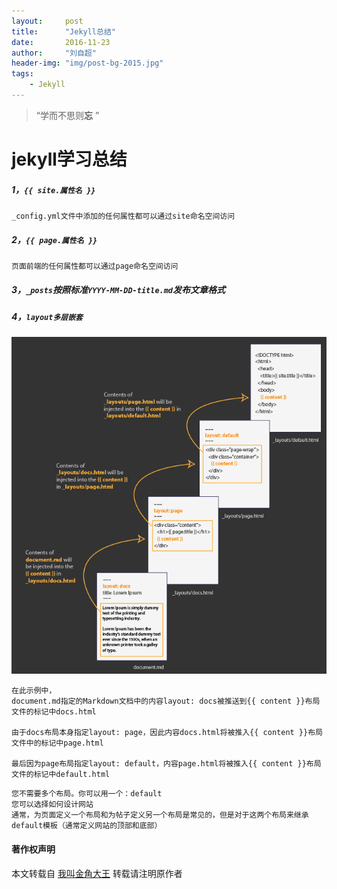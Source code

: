 ```yaml
---
layout:     post
title:      "Jekyll总结"
date:       2016-11-23
author:     "刘自超"
header-img: "img/post-bg-2015.jpg"
tags:
    - Jekyll
---
```


> “学而不思则**忘** ”



# jekyll学习总结

##### 1，`{{ site.属性名 }}`  

```
_config.yml文件中添加的任何属性都可以通过site命名空间访问
```

##### 2，`{{ page.属性名 }}`

```
页面前端的任何属性都可以通过page命名空间访问
```

##### 3，`_posts`按照标准`YYYY-MM-DD-title.md`发布文章格式

##### 4，`layout多层嵌套`

![](https://github.com/bigdatajava/blogspot/raw/master/img/tuchuang/jekyll1.png)



```
在此示例中，
document.md指定的Markdown文档中的内容layout: docs被推送到{{ content }}布局文件的标记中docs.html

由于docs布局本身指定layout: page，因此内容docs.html将被推入{{ content }}布局文件中的标记中page.html

最后因为page布局指定layout: default，内容page.html将被推入{{ content }}布局文件的标记中default.html

```

```
您不需要多个布局。你可以用一个：default
您可以选择如何设计网站
通常，为页面定义一个布局和为帖子定义另一个布局是常见的，但是对于这两个布局来继承default模板（通常定义网站的顶部和底部）
```





#### 著作权声明

本文转载自 [我叫金角大王](https://blog.csdn.net/u014459326/article/details/53367333 ) 转载请注明原作者